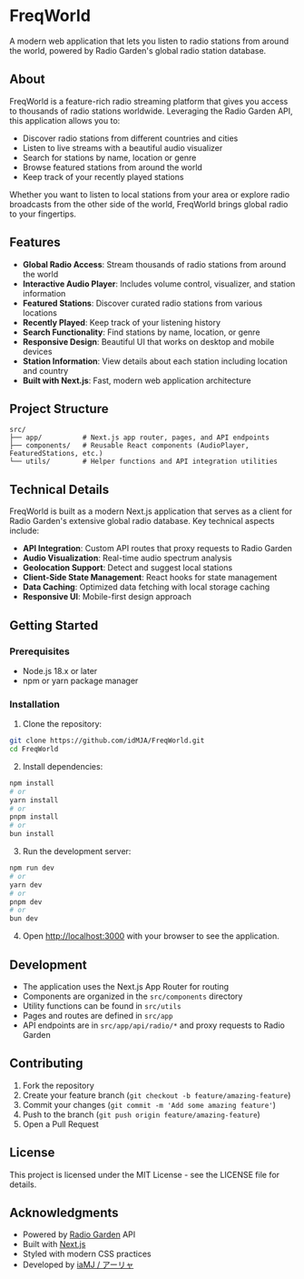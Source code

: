 # FreqWorld

A modern web application that lets you listen to radio stations from around the world, powered by Radio Garden's global radio station database.

## About

FreqWorld is a feature-rich radio streaming platform that gives you access to thousands of radio stations worldwide. Leveraging the Radio Garden API, this application allows you to:

- Discover radio stations from different countries and cities
- Listen to live streams with a beautiful audio visualizer
- Search for stations by name, location or genre
- Browse featured stations from around the world
- Keep track of your recently played stations

Whether you want to listen to local stations from your area or explore radio broadcasts from the other side of the world, FreqWorld brings global radio to your fingertips.

## Features

- **Global Radio Access**: Stream thousands of radio stations from around the world
- **Interactive Audio Player**: Includes volume control, visualizer, and station information
- **Featured Stations**: Discover curated radio stations from various locations
- **Recently Played**: Keep track of your listening history
- **Search Functionality**: Find stations by name, location, or genre
- **Responsive Design**: Beautiful UI that works on desktop and mobile devices
- **Station Information**: View details about each station including location and country
- **Built with Next.js**: Fast, modern web application architecture

## Project Structure

```
src/
├── app/          # Next.js app router, pages, and API endpoints
├── components/   # Reusable React components (AudioPlayer, FeaturedStations, etc.)
└── utils/        # Helper functions and API integration utilities
```

## Technical Details

FreqWorld is built as a modern Next.js application that serves as a client for Radio Garden's extensive global radio database. Key technical aspects include:

- **API Integration**: Custom API routes that proxy requests to Radio Garden
- **Audio Visualization**: Real-time audio spectrum analysis
- **Geolocation Support**: Detect and suggest local stations
- **Client-Side State Management**: React hooks for state management
- **Data Caching**: Optimized data fetching with local storage caching
- **Responsive UI**: Mobile-first design approach

## Getting Started

### Prerequisites

- Node.js 18.x or later
- npm or yarn package manager

### Installation

1. Clone the repository:
```bash
git clone https://github.com/idMJA/FreqWorld.git
cd FreqWorld
```

2. Install dependencies:
```bash
npm install
# or
yarn install
# or
pnpm install
# or
bun install
```

3. Run the development server:
```bash
npm run dev
# or
yarn dev
# or
pnpm dev
# or
bun dev
```

4. Open [http://localhost:3000](http://localhost:3000) with your browser to see the application.

## Development

- The application uses the Next.js App Router for routing
- Components are organized in the `src/components` directory
- Utility functions can be found in `src/utils`
- Pages and routes are defined in `src/app`
- API endpoints are in `src/app/api/radio/*` and proxy requests to Radio Garden

## Contributing

1. Fork the repository
2. Create your feature branch (`git checkout -b feature/amazing-feature`)
3. Commit your changes (`git commit -m 'Add some amazing feature'`)
4. Push to the branch (`git push origin feature/amazing-feature`)
5. Open a Pull Request

## License

This project is licensed under the MIT License - see the LICENSE file for details.

## Acknowledgments

- Powered by [Radio Garden](https://radio.garden/) API
- Built with [Next.js](https://nextjs.org/)
- Styled with modern CSS practices
- Developed by [iaMJ / アーリャ](https://mjba.my)
